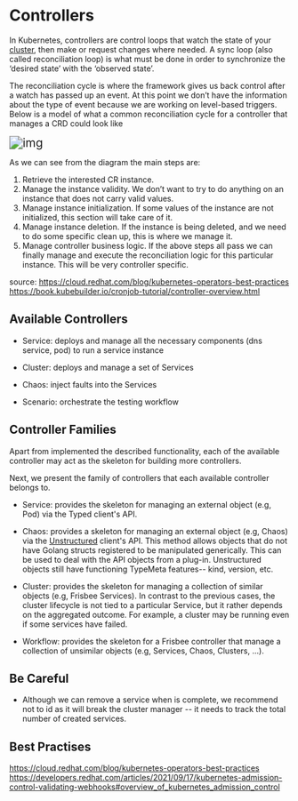 # Controllers

In Kubernetes, controllers are control loops that watch the state of
your [cluster](https://kubernetes.io/docs/reference/glossary/?all=true#term-cluster), then make or request changes where
needed. A sync loop (also called reconciliation loop) is what must be done in order to synchronize the ‘desired state’
with the ‘observed state’.

The reconciliation cycle is where the framework gives us back control after a watch has passed up an event. At this
point we don’t have the information about the type of event because we are working on level-based triggers. Below is a
model of what a common reconciliation cycle for a controller that manages a CRD could look like


<img src="https://assets.openshift.com/hubfs/Imported_Blog_Media/rafop3.png" alt="img" style="zoom: 150%;"/>

As we can see from the diagram the main steps are:

1. Retrieve the interested CR instance.
2. Manage the instance validity. We don’t want to try to do anything on an instance that does not carry valid values.
3. Manage instance initialization. If some values of the instance are not initialized, this section will take care of
   it.
4. Manage instance deletion. If the instance is being deleted, and we need to do some specific clean up, this is where
   we manage it.
5. Manage controller business logic. If the above steps all pass we can finally manage and execute the reconciliation
   logic for this particular instance. This will be very controller specific.

source: https://cloud.redhat.com/blog/kubernetes-operators-best-practices
https://book.kubebuilder.io/cronjob-tutorial/controller-overview.html

## Available Controllers

* Service: deploys and manage all the necessary components (dns service, pod) to run a service instance

* Cluster: deploys and manage a set of Services

* Chaos: inject faults into the Services

* Scenario: orchestrate the testing workflow

## Controller Families

Apart from implemented the described functionality, each of the available controller may act as the skeleton for
building more controllers.

Next, we present the family of controllers that each available controller belongs to.

* Service: provides the skeleton for managing an external object (e.g, Pod) via the Typed client's API.

* Chaos: provides a skeleton for managing an external object (e.g, Chaos) via
  the [Unstructured](https://pkg.go.dev/k8s.io/apimachinery/pkg/apis/meta/v1/unstructured#Unstructured) client's API.
  This method allows objects that do not have Golang structs registered to be manipulated generically. This can be used
  to deal with the API objects from a plug-in. Unstructured objects still have functioning TypeMeta features-- kind,
  version, etc.

* Cluster: provides the skeleton for managing a collection of similar objects (e.g, Frisbee Services). In contrast to
  the previous cases, the cluster lifecycle is not tied to a particular Service, but it rather depends on the aggregated
  outcome. For example, a cluster may be running even if some services have failed.

* Workflow:  provides the skeleton for a Frisbee controller that manage a collection of unsimilar objects (e.g,
  Services, Chaos, Clusters, ...).

## Be Careful

* Although we can remove a service when is complete, we recommend not to id as it will break the cluster manager -- it
  needs to track the total number of created services.

## Best Practises

https://cloud.redhat.com/blog/kubernetes-operators-best-practices
https://developers.redhat.com/articles/2021/09/17/kubernetes-admission-control-validating-webhooks#overview_of_kubernetes_admission_control
